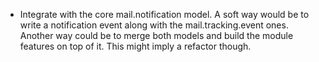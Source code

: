 - Integrate with the core mail.notification model. A soft way would be
  to write a notification event along with the mail.tracking.event ones.
  Another way could be to merge both models and build the module
  features on top of it. This might imply a refactor though.
